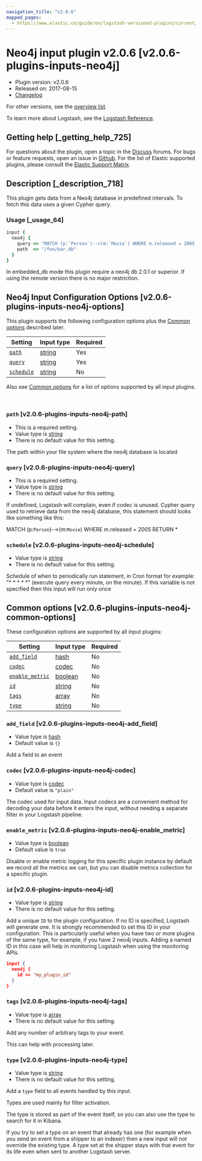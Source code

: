 ```yaml
---
navigation_title: "v2.0.6"
mapped_pages:
  - https://www.elastic.co/guide/en/logstash-versioned-plugins/current/v2.0.6-plugins-inputs-neo4j.html
---
```


# Neo4j input plugin v2.0.6 [v2.0.6-plugins-inputs-neo4j]


* Plugin version: v2.0.6
* Released on: 2017-08-15
* [Changelog](https://github.com/logstash-plugins/logstash-input-neo4j/blob/v2.0.6/CHANGELOG.md)

For other versions, see the [overview list](input-neo4j-index.md).

To learn more about Logstash, see the [Logstash Reference](logstash://reference/index.md).

## Getting help [_getting_help_725]

For questions about the plugin, open a topic in the [Discuss](http://discuss.elastic.co) forums. For bugs or feature requests, open an issue in [Github](https://github.com/logstash-plugins/logstash-input-neo4j). For the list of Elastic supported plugins, please consult the [Elastic Support Matrix](https://www.elastic.co/support/matrix#matrix_logstash_plugins).


## Description [_description_718]

This plugin gets data from a Neo4j database in predefined intervals. To fetch this data uses a given Cypher query.

### Usage [_usage_64]

```ruby
input {
  neo4j {
    query => "MATCH (p:`Person`)-->(m:`Movie`) WHERE m.released = 2005 RETURN *"
    path  => "/foo/bar.db"
  }
}
```

In embedded_db mode this plugin require a neo4j db 2.0.1 or superior. If using the remote version there is no major restriction.



## Neo4j Input Configuration Options [v2.0.6-plugins-inputs-neo4j-options]

This plugin supports the following configuration options plus the [Common options](v2-0-6-plugins-inputs-neo4j.md#v2.0.6-plugins-inputs-neo4j-common-options) described later.

| Setting | Input type | Required |
| --- | --- | --- |
| [`path`](v2-0-6-plugins-inputs-neo4j.md#v2.0.6-plugins-inputs-neo4j-path) | [string](logstash://reference/configuration-file-structure.md#string) | Yes |
| [`query`](v2-0-6-plugins-inputs-neo4j.md#v2.0.6-plugins-inputs-neo4j-query) | [string](logstash://reference/configuration-file-structure.md#string) | Yes |
| [`schedule`](v2-0-6-plugins-inputs-neo4j.md#v2.0.6-plugins-inputs-neo4j-schedule) | [string](logstash://reference/configuration-file-structure.md#string) | No |

Also see [Common options](v2-0-6-plugins-inputs-neo4j.md#v2.0.6-plugins-inputs-neo4j-common-options) for a list of options supported by all input plugins.

 

### `path` [v2.0.6-plugins-inputs-neo4j-path]

* This is a required setting.
* Value type is [string](logstash://reference/configuration-file-structure.md#string)
* There is no default value for this setting.

The path within your file system where the neo4j database is located


### `query` [v2.0.6-plugins-inputs-neo4j-query]

* This is a required setting.
* Value type is [string](logstash://reference/configuration-file-structure.md#string)
* There is no default value for this setting.

If undefined, Logstash will complain, even if codec is unused. Cypher query used to retrieve data from the neo4j database, this statement should looks like something like this:

MATCH (p:`Person`)-→(m:`Movie`) WHERE m.released = 2005 RETURN *


### `schedule` [v2.0.6-plugins-inputs-neo4j-schedule]

* Value type is [string](logstash://reference/configuration-file-structure.md#string)
* There is no default value for this setting.

Schedule of when to periodically run statement, in Cron format for example: "* * * * *" (execute query every minute, on the minute). If this variable is not specified then this input will run only once



## Common options [v2.0.6-plugins-inputs-neo4j-common-options]

These configuration options are supported by all input plugins:

| Setting | Input type | Required |
| --- | --- | --- |
| [`add_field`](v2-0-6-plugins-inputs-neo4j.md#v2.0.6-plugins-inputs-neo4j-add_field) | [hash](logstash://reference/configuration-file-structure.md#hash) | No |
| [`codec`](v2-0-6-plugins-inputs-neo4j.md#v2.0.6-plugins-inputs-neo4j-codec) | [codec](logstash://reference/configuration-file-structure.md#codec) | No |
| [`enable_metric`](v2-0-6-plugins-inputs-neo4j.md#v2.0.6-plugins-inputs-neo4j-enable_metric) | [boolean](logstash://reference/configuration-file-structure.md#boolean) | No |
| [`id`](v2-0-6-plugins-inputs-neo4j.md#v2.0.6-plugins-inputs-neo4j-id) | [string](logstash://reference/configuration-file-structure.md#string) | No |
| [`tags`](v2-0-6-plugins-inputs-neo4j.md#v2.0.6-plugins-inputs-neo4j-tags) | [array](logstash://reference/configuration-file-structure.md#array) | No |
| [`type`](v2-0-6-plugins-inputs-neo4j.md#v2.0.6-plugins-inputs-neo4j-type) | [string](logstash://reference/configuration-file-structure.md#string) | No |

### `add_field` [v2.0.6-plugins-inputs-neo4j-add_field]

* Value type is [hash](logstash://reference/configuration-file-structure.md#hash)
* Default value is `{}`

Add a field to an event


### `codec` [v2.0.6-plugins-inputs-neo4j-codec]

* Value type is [codec](logstash://reference/configuration-file-structure.md#codec)
* Default value is `"plain"`

The codec used for input data. Input codecs are a convenient method for decoding your data before it enters the input, without needing a separate filter in your Logstash pipeline.


### `enable_metric` [v2.0.6-plugins-inputs-neo4j-enable_metric]

* Value type is [boolean](logstash://reference/configuration-file-structure.md#boolean)
* Default value is `true`

Disable or enable metric logging for this specific plugin instance by default we record all the metrics we can, but you can disable metrics collection for a specific plugin.


### `id` [v2.0.6-plugins-inputs-neo4j-id]

* Value type is [string](logstash://reference/configuration-file-structure.md#string)
* There is no default value for this setting.

Add a unique `ID` to the plugin configuration. If no ID is specified, Logstash will generate one. It is strongly recommended to set this ID in your configuration. This is particularly useful when you have two or more plugins of the same type, for example, if you have 2 neo4j inputs. Adding a named ID in this case will help in monitoring Logstash when using the monitoring APIs.

```json
input {
  neo4j {
    id => "my_plugin_id"
  }
}
```


### `tags` [v2.0.6-plugins-inputs-neo4j-tags]

* Value type is [array](logstash://reference/configuration-file-structure.md#array)
* There is no default value for this setting.

Add any number of arbitrary tags to your event.

This can help with processing later.


### `type` [v2.0.6-plugins-inputs-neo4j-type]

* Value type is [string](logstash://reference/configuration-file-structure.md#string)
* There is no default value for this setting.

Add a `type` field to all events handled by this input.

Types are used mainly for filter activation.

The type is stored as part of the event itself, so you can also use the type to search for it in Kibana.

If you try to set a type on an event that already has one (for example when you send an event from a shipper to an indexer) then a new input will not override the existing type. A type set at the shipper stays with that event for its life even when sent to another Logstash server.



